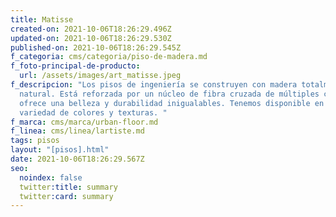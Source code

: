```yaml
---
title: Matisse
created-on: 2021-10-06T18:26:29.496Z
updated-on: 2021-10-06T18:26:29.530Z
published-on: 2021-10-06T18:26:29.545Z
f_categoria: cms/categoria/piso-de-madera.md
f_foto-principal-de-producto:
  url: /assets/images/art_matisse.jpeg
f_descripcion: "Los pisos de ingeniería se construyen con madera totalmente
  natural. Está reforzada por un núcleo de fibra cruzada de múltiples capas, que
  ofrece una belleza y durabilidad inigualables. Tenemos disponible en una
  variedad de colores y texturas. "
f_marca: cms/marca/urban-floor.md
f_linea: cms/linea/lartiste.md
tags: pisos
layout: "[pisos].html"
date: 2021-10-06T18:26:29.567Z
seo:
  noindex: false
  twitter:title: summary
  twitter:card: summary
---
```

